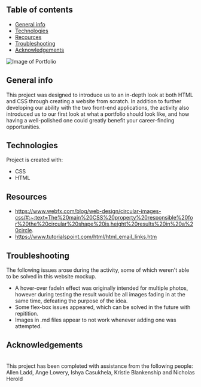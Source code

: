 ## Table of contents
* [General info](#general-info)
* [Technologies](#technologies)
* [Recources](#resources)
* [Troubleshooting](#troubleshooting)
* [Acknowledgements](#acknowledgements)

![Image of Portfolio](https://imgur.com/a/WmolZmD)

## General info
This project was designed to introduce us to an in-depth look at both HTML and CSS through creating a website from scratch. In addition to further developing our ability with the two front-end applications, the activity also introduced us to our first look at what a portfolio should look like, and how having a well-polished one could greatly benefit your career-finding opportunities. 

## Technologies
Project is created with: <br>
* CSS
* HTML
	
## Resources
* https://www.webfx.com/blog/web-design/circular-images-css/#:~:text=The%20main%20CSS%20property%20responsible%20for%20the%20circular%20shape%20is,height%20results%20in%20a%20circle.
* https://www.tutorialspoint.com/html/html_email_links.htm

## Troubleshooting
The following issues arose during the activity, some of which weren't able to be solved in this website mockup. <br>
* A hover-over fadeIn effect was originally intended for multiple photos, however during testing the result would be all images fading in at the same time, defeating the purpose of the idea.
* Some flex-box issues appeared, which can be solved in the future with repitition.
* Images in .md files appear to not work whenever adding one was attempted.

## Acknowledgements
<br>
This project has been completed with assistance from the following people:
<br>
Allen Ladd, Ange Lowery, Ishya Casukhela, Kristie Blankenship and Nicholas Herold
